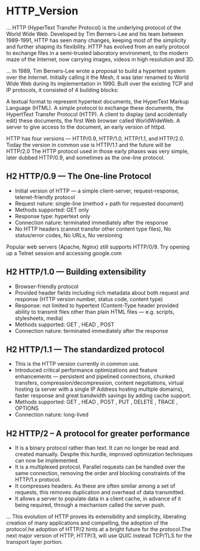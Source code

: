 # HTTP_Version


... HTTP (HyperText Transfer Protocol) is the underlying protocol of the World Wide Web. Developed by Tim Berners-Lee and his team between 1989-1991, HTTP has seen many changes, keeping most of the simplicity and further shaping its flexibility. HTTP has evolved from an early protocol to exchange files in a semi-trusted laboratory environment, to the modern maze of the Internet, now carrying images, videos in high resolution and 3D.

... In 1989, Tim Berners-Lee wrote a proposal to build a hypertext system over the Internet. Initially calling it the Mesh, it was later renamed to World Wide Web during its implementation in 1990. Built over the existing TCP and IP protocols, it consisted of 4 building blocks:

A textual format to represent hypertext documents, the HyperText Markup Language (HTML).
A simple protocol to exchange these documents, the HypertText Transfer Protocol (HTTP).
A client to display (and accidentally edit) these documents, the first Web browser called WorldWideWeb.
A server to give access to the document, an early version of httpd.

HTTP has four versions — HTTP/0.9, HTTP/1.0, HTTP/1.1, and HTTP/2.0. Today the version in common use is HTTP/1.1 and the future will be HTTP/2.0
The HTTP protocol used in those early phases was very simple, later dubbed HTTP/0.9, and sometimes as the one-line protocol.

## H2 HTTP/0.9 — The One-line Protocol
* Initial version of HTTP — a simple client-server, request-response, telenet-friendly protocol
* Request nature: single-line (method + path for requested document)
* Methods supported: GET only
* Response type: hypertext only
* Connection nature: terminated immediately after the response
* No HTTP headers (cannot transfer other content type files), No status/error codes, No URLs, No versioning

Popular web servers (Apache, Nginx) still supports HTTP/0/9. Try opening up a Telnet session and accessing google.com

## H2 HTTP/1.0 — Building extensibility
* Browser-friendly protocol
* Provided header fields including rich metadata about both request and response (HTTP version number, status code, content type)
* Response: not limited to hypertext (Content-Type header provided ability to transmit files other than plain HTML files — e.g. scripts, stylesheets, media)
* Methods supported: GET , HEAD , POST
* Connection nature: terminated immediately after the response

## H2 HTTP/1.1 — The standardized protocol
* This is the HTTP version currently in common use.
* Introduced critical performance optimizations and feature enhancements — persistent and pipelined connections, chunked transfers, compression/decompression, content negotiations, virtual hosting (a server with a single IP Address hosting multiple domains), faster response and great bandwidth savings by adding cache support.
* Methods supported: GET , HEAD , POST , PUT , DELETE , TRACE , OPTIONS
* Connection nature: long-lived

## H2 HTTP/2 – A protocol for greater performance

* It is a binary protocol rather than text. It can no longer be read and created manually. Despite this hurdle, improved optimization techniques can now be implemented.
* It is a multiplexed protocol. Parallel requests can be handled over the same connection, removing the order and blocking constraints of the HTTP/1.x protocol.
* It compresses headers. As these are often similar among a set of requests, this removes duplication and overhead of data transmitted.
* It allows a server to populate data in a client cache, in advance of it being required, through a mechanism called the server push.

... This evolution of HTTP proves its extensibility and simplicity, liberating creation of many applications and compelling, the adoption of the protocol.he adoption of HTTP/2 hints at a bright future for the protocol.The next major version of HTTP, HTTP/3, will use QUIC instead TCP/TLS for the transport layer portion.
